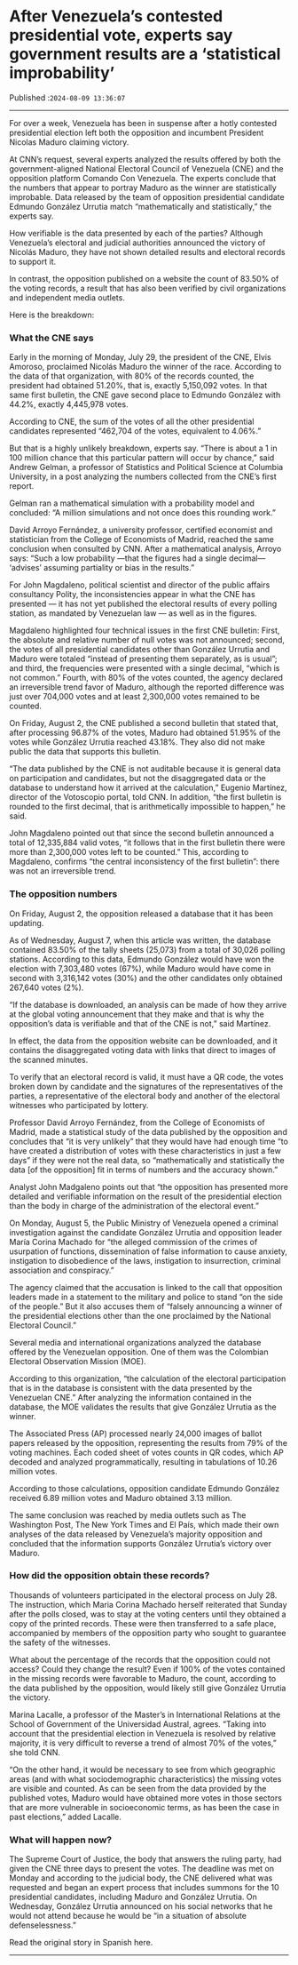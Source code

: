 # After Venezuela’s contested presidential vote, experts say government results are a ‘statistical improbability’

Published :`2024-08-09 13:36:07`

---

For over a week, Venezuela has been in suspense after a hotly contested presidential election left both the opposition and incumbent President Nicolas Maduro claiming victory.

At CNN’s request, several experts analyzed the results offered by both the government-aligned National Electoral Council of Venezuela (CNE) and the opposition platform Comando Con Venezuela. The experts conclude that the numbers that appear to portray Maduro as the winner are statistically improbable. Data released by the team of opposition presidential candidate Edmundo González Urrutia match “mathematically and statistically,” the experts say.

How verifiable is the data presented by each of the parties? Although Venezuela’s electoral and judicial authorities announced the victory of Nicolás Maduro, they have not shown detailed results and electoral records to support it.

In contrast, the opposition published on a website the count of 83.50% of the voting records, a result that has also been verified by civil organizations and independent media outlets.

Here is the breakdown:

### What the CNE says

Early in the morning of Monday, July 29, the president of the CNE, Elvis Amoroso, proclaimed Nicolás Maduro the winner of the race. According to the data of that organization, with 80% of the records counted, the president had obtained 51.20%, that is, exactly 5,150,092 votes. In that same first bulletin, the CNE gave second place to Edmundo González with 44.2%, exactly 4,445,978 votes.

According to CNE, the sum of the votes of all the other presidential candidates represented “462,704 of the votes, equivalent to 4.06%.”

But that is a highly unlikely breakdown, experts say. “There is about a 1 in 100 million chance that this particular pattern will occur by chance,” said Andrew Gelman, a professor of Statistics and Political Science at Columbia University, in a post analyzing the numbers collected from the CNE’s first report.

Gelman ran a mathematical simulation with a probability model and concluded: “A million simulations and not once does this rounding work.”

David Arroyo Fernández, a university professor, certified economist and statistician from the College of Economists of Madrid, reached the same conclusion when consulted by CNN. After a mathematical analysis, Arroyo says: “Such a low probability —that the figures had a single decimal— ‘advises’ assuming partiality or bias in the results.”

For John Magdaleno, political scientist and director of the public affairs consultancy Polity, the inconsistencies appear in what the CNE has presented — it has not yet published the electoral results of every polling station, as mandated by Venezuelan law — as well as in the figures.

Magdaleno highlighted four technical issues in the first CNE bulletin: First, the absolute and relative number of null votes was not announced; second, the votes of all presidential candidates other than González Urrutia and Maduro were totaled “instead of presenting them separately, as is usual”; and third, the frequencies were presented with a single decimal, “which is not common.” Fourth, with 80% of the votes counted, the agency declared an irreversible trend favor of Maduro, although the reported difference was just over 704,000 votes and at least 2,300,000 votes remained to be counted.

On Friday, August 2, the CNE published a second bulletin that stated that, after processing 96.87% of the votes, Maduro had obtained 51.95% of the votes while González Urrutia reached 43.18%. They also did not make public the data that supports this bulletin.

“The data published by the CNE is not auditable because it is general data on participation and candidates, but not the disaggregated data or the database to understand how it arrived at the calculation,” Eugenio Martínez, director of the Votoscopio portal, told CNN. In addition, “the first bulletin is rounded to the first decimal, that is arithmetically impossible to happen,” he said.

John Magdaleno pointed out that since the second bulletin announced a total of 12,335,884 valid votes, “it follows that in the first bulletin there were more than 2,300,000 votes left to be counted.” This, according to Magdaleno, confirms “the central inconsistency of the first bulletin”: there was not an irreversible trend.

### The opposition numbers

On Friday, August 2, the opposition released a database that it has been updating.

As of Wednesday, August 7, when this article was written, the database contained 83.50% of the tally sheets (25,073) from a total of 30,026 polling stations. According to this data, Edmundo González would have won the election with 7,303,480 votes (67%), while Maduro would have come in second with 3,316,142 votes (30%) and the other candidates only obtained 267,640 votes (2%).

“If the database is downloaded, an analysis can be made of how they arrive at the global voting announcement that they make and that is why the opposition’s data is verifiable and that of the CNE is not,” said Martínez.

In effect, the data from the opposition website can be downloaded, and it contains the disaggregated voting data with links that direct to images of the scanned minutes.

To verify that an electoral record is valid, it must have a QR code, the votes broken down by candidate and the signatures of the representatives of the parties, a representative of the electoral body and another of the electoral witnesses who participated by lottery.

Professor David Arroyo Fernández, from the College of Economists of Madrid, made a statistical study of the data published by the opposition and concludes that “it is very unlikely” that they would have had enough time “to have created a distribution of votes with these characteristics in just a few days” if they were not the real data, so “mathematically and statistically the data [of the opposition] fit in terms of numbers and the accuracy shown.”

Analyst John Madgaleno points out that “the opposition has presented more detailed and verifiable information on the result of the presidential election than the body in charge of the administration of the electoral event.”

On Monday, August 5, the Public Ministry of Venezuela opened a criminal investigation against the candidate González Urrutia and opposition leader María Corina Machado for “the alleged commission of the crimes of usurpation of functions, dissemination of false information to cause anxiety, instigation to disobedience of the laws, instigation to insurrection, criminal association and conspiracy.”

The agency claimed that the accusation is linked to the call that opposition leaders made in a statement to the military and police to stand “on the side of the people.” But it also accuses them of “falsely announcing a winner of the presidential elections other than the one proclaimed by the National Electoral Council.”

Several media and international organizations analyzed the database offered by the Venezuelan opposition. One of them was the Colombian Electoral Observation Mission (MOE).

According to this organization, “the calculation of the electoral participation that is in the database is consistent with the data presented by the Venezuelan CNE.” After analyzing the information contained in the database, the MOE validates the results that give González Urrutia as the winner.

The Associated Press (AP) processed nearly 24,000 images of ballot papers released by the opposition, representing the results from 79% of the voting machines. Each coded sheet of votes counts in QR codes, which AP decoded and analyzed programmatically, resulting in tabulations of 10.26 million votes.

According to those calculations, opposition candidate Edmundo González received 6.89 million votes and Maduro obtained 3.13 million.

The same conclusion was reached by media outlets such as The Washington Post, The New York Times and El País, which made their own analyses of the data released by Venezuela’s majority opposition and concluded that the information supports González Urrutia’s victory over Maduro.

### How did the opposition obtain these records?

Thousands of volunteers participated in the electoral process on July 28. The instruction, which Maria Corina Machado herself reiterated that Sunday after the polls closed, was to stay at the voting centers until they obtained a copy of the printed records. These were then transferred to a safe place, accompanied by members of the opposition party who sought to guarantee the safety of the witnesses.

What about the percentage of the records that the opposition could not access? Could they change the result? Even if 100% of the votes contained in the missing records were favorable to Maduro, the count, according to the data published by the opposition, would likely still give González Urrutia the victory.

Marina Lacalle, a professor of the Master’s in International Relations at the School of Government of the Universidad Austral, agrees. “Taking into account that the presidential election in Venezuela is resolved by relative majority, it is very difficult to reverse a trend of almost 70% of the votes,” she told CNN.

“On the other hand, it would be necessary to see from which geographic areas (and with what sociodemographic characteristics) the missing votes are visible and counted. As can be seen from the data provided by the published votes, Maduro would have obtained more votes in those sectors that are more vulnerable in socioeconomic terms, as has been the case in past elections,” added Lacalle.

### What will happen now?

The Supreme Court of Justice, the body that answers the ruling party, had given the CNE three days to present the votes. The deadline was met on Monday and according to the judicial body, the CNE delivered what was requested and began an expert process that includes summons for the 10 presidential candidates, including Maduro and González Urrutia. On Wednesday, González Urrutia announced on his social networks that he would not attend because he would be “in a situation of absolute defenselessness.”

Read the original story in Spanish here.

---

